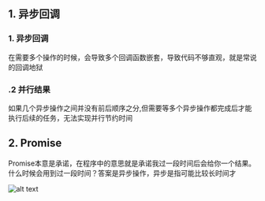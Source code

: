 ## 1. 异步回调

### 1. 异步回调

在需要多个操作的时候，会导致多个回调函数嵌套，导致代码不够直观，就是常说的回调地狱  

### .2 并行结果

如果几个异步操作之间并没有前后顺序之分,但需要等多个异步操作都完成后才能执行后续的任务，无法实现并行节约时间

## 2. Promise

Promise本意是承诺，在程序中的意思就是承诺我过一段时间后会给你一个结果。 什么时候会用到过一段时间？答案是异步操作，异步是指可能比较长时间才

![alt text](./promise.jpg "Promise")